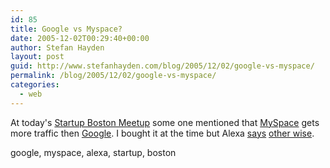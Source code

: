 ```yaml
---
id: 85
title: Google vs Myspace?
date: 2005-12-02T00:29:40+00:00
author: Stefan Hayden
layout: post
guid: http://www.stefanhayden.com/blog/2005/12/02/google-vs-myspace/
permalink: /blog/2005/12/02/google-vs-myspace/
categories:
  - web
---
```

At today's <a href="http://wiki.ycombinator.com/Meetup_Boston">Startup Boston Meetup</a> some one mentioned that <a href="http://www.myspace.com">MySpace</a> gets more traffic then <a href="http://www.google.com">Google</a>. I bought it at the time but Alexa <a href="http://www.alexa.com/data/details/traffic_details?q=myspace&url=http://www.myspace.com/">says</a> <a href="http://www.alexa.com/data/details/traffic_details?q=&url=www.google.com/">other wise</a>.

<tags>google, myspace, alexa, startup, boston</tags>